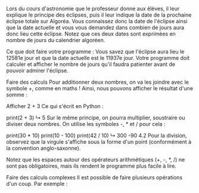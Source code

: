 Lors du cours d'astronomie que le professeur donne aux élèves, il leur explique le principe des éclipses, puis il leur indique la date de la prochaine éclipse totale sur Algoréa. Vous connaissez donc la date de l'éclipse ainsi que la date actuelle et vous vous demandez dans combien de jours aura donc lieu cette éclipse. Notez que ces deux dates sont exprimées en nombre de jours du calendrier algoréen.

Ce que doit faire votre programme :
Vous savez que l'éclipse aura lieu le 12581e jour et que la date actuelle est le 11937e jour. Votre programme doit calculer et afficher le nombre de jours qu'il faudra patienter avant de pouvoir admirer l'éclipse.



Faire des calculs
Pour additionner deux nombres, on va les joindre avec le symbole +, comme en maths ! Ainsi, nous pouvons afficher le résultat d'une somme :

Afficher 2 + 3
Ce qui s'écrit en Python :

print(2 + 3)
↳
5
Sur le même principe, on pourra multiplier, soustraire ou diviser deux nombres. On utilise les symboles -, * et / pour cela :

print(30 * 10)
print(10 - 100)
print(42 / 10)
↳
300
-90 
4.2
Pour la division, observez que la virgule s'affiche sous la forme d'un point (conformément à la convention anglo-saxonne).

Notez que les espaces autour des opérateurs arithmétiques (+, -, *, /) ne sont pas obligatoires, mais ils rendent le programme plus facile à lire.

Faire des calculs complexes
Il est possible de faire plusieurs opérations d'un coup. Par exemple :